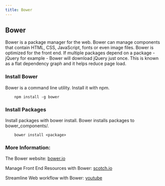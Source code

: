 ```yaml
---
title: Bower
---
```

## Bower

Bower is a package manager for the web. Bower can manage components that contain HTML, CSS, JavaScript, fonts or even image files. Bower is optimized for the front end. If multiple packages depend on a package - jQuery for example - Bower will download jQuery just once. This is known as a flat dependency graph and it helps reduce page load.

### Install Bower

Bower is a command line utility. Install it with npm.
```shell
    npm install -g bower
```
### Install Packages

Install packages with bower install. Bower installs packages to bower_components/.
```shell
    bower install <package>
```
### More Information:
The Bower website: <a href='https://bower.io' target='_blank' rel='nofollow'>bower.io</a>

Manage Front End Resources with Bower: <a href='https://scotch.io/tutorials/manage-front-end-resources-with-bower' target='_blank' rel='nofollow'>scotch.io</a>

Streamline Web workflow with Bower: <a href='https://www.youtube.com/watch?v=Vs2wduoN9Ws' target='_blank' rel='nofollow'>youtube</a>
